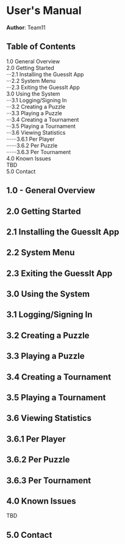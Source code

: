 # User's Manual

**Author**: Team11

## Table of Contents
1.0 General Overview<br />
2.0 Getting Started<br />
⋅⋅⋅2.1 Installing the GuessIt App<br />
⋅⋅⋅2.2 System Menu<br />
⋅⋅⋅2.3 Exiting the GuessIt App<br />
3.0 Using the System<br />
⋅⋅⋅3.1 Logging/Signing In<br />
⋅⋅⋅3.2 Creating a Puzzle<br />
⋅⋅⋅3.3 Playing a Puzzle<br />
⋅⋅⋅3.4 Creating a Tournament<br />
⋅⋅⋅3.5 Playing a Tournament<br />
⋅⋅⋅3.6 Viewing Statistics<br />
⋅⋅⋅⋅⋅⋅3.6.1 Per Player<br />
⋅⋅⋅⋅⋅⋅3.6.2 Per Puzzle<br />
⋅⋅⋅⋅⋅⋅3.6.3 Per Tournament<br />
4.0 Known Issues<br />
TBD<br />
5.0 Contact<br />

## 1.0 - General Overview

## 2.0 Getting Started

## 2.1 Installing the GuessIt App

## 2.2 System Menu
	
## 2.3 Exiting the GuessIt App

## 3.0 Using the System

## 3.1 Logging/Signing In

## 3.2 Creating a Puzzle

## 3.3 Playing a Puzzle

## 3.4 Creating a Tournament

## 3.5 Playing a Tournament

## 3.6 Viewing Statistics

## 3.6.1 Per Player

## 3.6.2 Per Puzzle

## 3.6.3 Per Tournament

## 4.0 Known Issues
TBD

## 5.0 Contact


